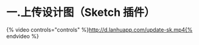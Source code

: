 # 一.上传设计图（Sketch 插件）

{% video controls="controls" %}http://d.lanhuapp.com/update-sk.mp4{% endvideo %}

